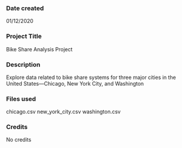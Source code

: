 ### Date created
01/12/2020

### Project Title
Bike Share Analysis Project

### Description
Explore data related to bike share systems for three major cities in the United States—Chicago, New York City, and Washington

### Files used
chicago.csv
new_york_city.csv
washington.csv


### Credits
No credits

